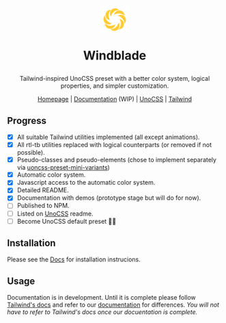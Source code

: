 <h1 align="center">
  <a href="https://starlederer.github.io/windblade" target="_blank">
    <img alt="Windblade" src="https://raw.githubusercontent.com/starlederer/windblade/HEAD/brand/logo.svg" width="64" height="64" style="max-inline-size: 100%;">
  </a>

  Windblade
</h1>

<p align="center">
  Tailwind-inspired UnoCSS preset with a better color system, logical properties, and simpler customization.
</p>

<p align="center">
  <a href="https://starlederer.github.io/windblade">Homepage</a> | <a href="https://starlederer.github.io/windblade?navigation=/docs">Documentation</a> (WIP) | <a href="https://github.com/unocss/unocss">UnoCSS</a> | <a href="https://tailwindcss.com/">Tailwind</a>
</p>

## Progress

- [x] All suitable Tailwind utilities implemented (all except animations).
- [x] All rtl-tb utilities replaced with logical counterparts (or removed if not possible).
- [x] Pseudo-classes and pseudo-elements (chose to implement separately via [uoncss-preset-mini-variants](https://github.com/StarLederer/unocss-preset-mini-variants))
- [x] Automatic color system.
- [x] Javascript access to the automatic color system.
- [x] Detailed README.
- [x] Documentation with demos (prototype stage but will do for now).
- [ ] Published to NPM.
- [ ] Listed on [UnoCSS](https://github.com/unocss/unocss) readme.
- [ ] Become UnoCSS default preset 🤷🫣

## Installation

Please see the [Docs](https://starlederer.github.io/windblade?navigation=/docs/Usage-Installation) for installation instrucions.

## Usage

Documentation is in development. Until it is complete please follow [Tailwind's docs](https://tailwindcss.com/docs/aspect-ratio) and refer to our [documentation](https://starlederer.github.io/windblade?navigation=/docs) for differences. *You will not have to refer to Tailwind's docs once our docuentation is complete.*
